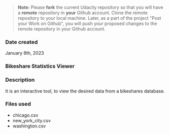 >**Note**: Please **fork** the current Udacity repository so that you will have a **remote** repository in **your** Github account. Clone the remote repository to your local machine. Later, as a part of the project "Post your Work on Github", you will push your proposed changes to the remote repository in your Github account.

### Date created
January 8th, 2023

### Bikeshare Statistics Viewer


### Description
It is an interactive tool, to view the desired data from a bikeshares database.

### Files used
- chicago.csv
- new_york_city.csv
- washington.csv


